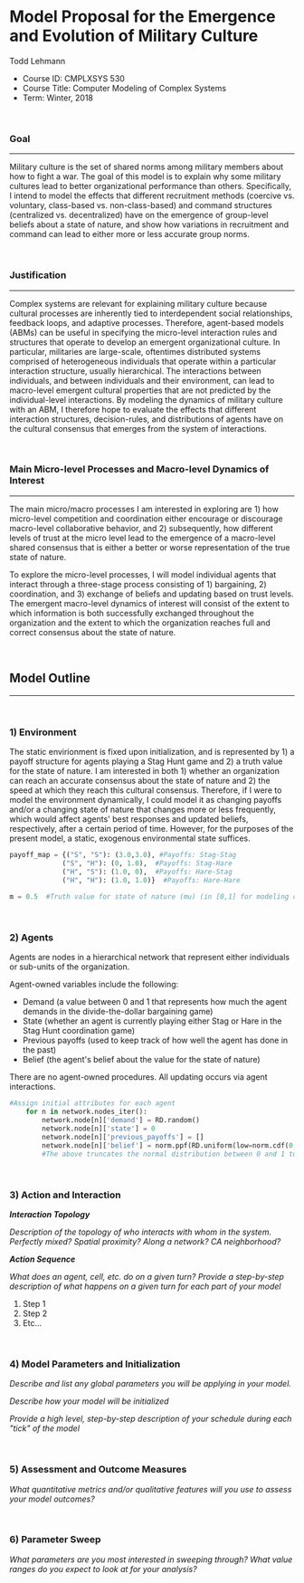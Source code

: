 # Model Proposal for the Emergence and Evolution of Military Culture

Todd Lehmann

* Course ID: CMPLXSYS 530
* Course Title: Computer Modeling of Complex Systems
* Term: Winter, 2018



&nbsp; 

### Goal 
*****
 
Military culture is the set of shared norms among military members about how to fight a war. The goal of this model is to explain why some military cultures lead to better organizational performance than others. Specifically, I intend to model the effects that different recruitment methods (coercive vs. voluntary, class-based vs. non-class-based) and command structures (centralized vs. decentralized) have on the emergence of group-level beliefs about a state of nature, and show how variations in recruitment and command can lead to either more or less accurate group norms.

&nbsp;  
### Justification
****

Complex systems are relevant for explaining military culture because cultural processes are inherently tied to interdependent social relationships, feedback loops, and adaptive processes. Therefore, agent-based models (ABMs) can be useful in specifying the micro-level interaction rules and structures that operate to develop an emergent organizational culture. In particular, militaries are large-scale, oftentimes distributed systems comprised of heterogeneous individuals that operate within a particular interaction structure, usually hierarchical. The interactions between individuals, and between individuals and their environment, can lead to macro-level emergent cultural properties that are not predicted by the individual-level interactions. By modeling the dynamics of military culture with an ABM, I therefore hope to evaluate the effects that different interaction structures, decision-rules, and distributions of agents have on the cultural consensus that emerges from the system of interactions.

&nbsp; 
### Main Micro-level Processes and Macro-level Dynamics of Interest
****

The main micro/macro processes I am interested in exploring are 1) how micro-level competition and coordination either encourage or discourage macro-level collaborative behavior, and 2) subsequently, how different levels of trust at the micro level lead to the emergence of a macro-level shared consensus that is either a better or worse representation of the true state of nature. 

To explore the micro-level processes, I will model individual agents that interact through a three-stage process consisting of 1) bargaining, 2) coordination, and 3) exchange of beliefs and updating based on trust levels. The emergent macro-level dynamics of interest will consist of the extent to which information is both successfully exchanged throughout the organization and the extent to which the organization reaches full and correct consensus about the state of nature.

&nbsp; 


## Model Outline
****
&nbsp; 
### 1) Environment

The static envirionment is fixed upon initialization, and is represented by 1) a payoff structure for agents playing a Stag Hunt game and 2) a truth value for the state of nature. I am interested in both 1) whether an organization can reach an accurate consensus about the state of nature and 2) the speed at which they reach this cultural consensus. Therefore, if I were to model the environment dynamically, I could model it as changing payoffs and/or a changing state of nature that changes more or less frequently, which would affect agents' best responses and updated beliefs, respectively, after a certain period of time. However, for the purposes of the present model, a static, exogenous environmental state suffices.

```python
payoff_map = {("S", "S"): (3.0,3.0), #Payoffs: Stag-Stag
             ("S", "H"): (0, 1.0),  #Payoffs: Stag-Hare
             ("H", "S"): (1.0, 0),  #Payoffs: Hare-Stag
             ("H", "H"): (1.0, 1.0)}  #Payoffs: Hare-Hare
    
m = 0.5  #Truth value for state of nature (mu) (in [0,1] for modeling convenience), about which agents receive a noisy signal initially
```

&nbsp; 

### 2) Agents
 
Agents are nodes in a hierarchical network that represent either individuals or sub-units of the organization. 

Agent-owned variables include the following:
* Demand (a value between 0 and 1 that represents how much the agent demands in the divide-the-dollar bargaining game)
* State (whether an agent is currently playing either Stag or Hare in the Stag Hunt coordination game)
* Previous payoffs (used to keep track of how well the agent has done in the past)
* Belief (the agent's belief about the value for the state of nature)

There are no agent-owned procedures. All updating occurs via agent interactions.

```python
#Assign initial attributes for each agent
    for n in network.nodes_iter():
        network.node[n]['demand'] = RD.random()
        network.node[n]['state'] = 0
        network.node[n]['previous_payoffs'] = []
        network.node[n]['belief'] = norm.ppf(RD.uniform(low=norm.cdf(0, m, s), high=norm.cdf(1, m, s), size=1), m, s)
        #The above truncates the normal distribution between 0 and 1 to make distribution of beliefs easier to interpret
```

&nbsp; 

### 3) Action and Interaction 
 
**_Interaction Topology_**

_Description of the topology of who interacts with whom in the system. Perfectly mixed? Spatial proximity? Along a network? CA neighborhood?_
 
**_Action Sequence_**

_What does an agent, cell, etc. do on a given turn? Provide a step-by-step description of what happens on a given turn for each part of your model_

1. Step 1
2. Step 2
3. Etc...

&nbsp; 
### 4) Model Parameters and Initialization

_Describe and list any global parameters you will be applying in your model._

_Describe how your model will be initialized_

_Provide a high level, step-by-step description of your schedule during each "tick" of the model_

&nbsp; 

### 5) Assessment and Outcome Measures

_What quantitative metrics and/or qualitative features will you use to assess your model outcomes?_

&nbsp; 

### 6) Parameter Sweep

_What parameters are you most interested in sweeping through? What value ranges do you expect to look at for your analysis?_
